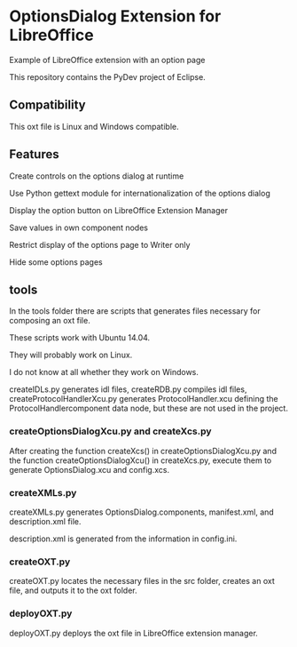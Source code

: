 # OptionsDialog Extension for LibreOffice

Example of LibreOffice extension with an option page

This repository contains the PyDev project of Eclipse.

## Compatibility

This oxt file is Linux and Windows compatible.

## Features

Create controls on the options dialog at runtime

Use Python gettext module for internationalization of the options dialog

Display the option button on LibreOffice Extension Manager

Save values in own component nodes

Restrict display of the options page to Writer only

Hide some options pages

## tools

In the tools folder there are scripts that generates files necessary for composing an oxt file.

These scripts work with Ubuntu 14.04.

They will probably work on Linux.

I do not know at all whether they work on Windows.

createIDLs.py generates idl files, createRDB.py compiles idl files, createProtocolHandlerXcu.py generates ProtocolHandler.xcu defining the ProtocolHandlercomponent data node, but these are not used in the project.

### createOptionsDialogXcu.py and createXcs.py

After creating the function createXcs() in createOptionsDialogXcu.py and the function createOptionsDialogXcu() in createXcs.py, execute them to generate OptionsDialog.xcu and config.xcs.

### createXMLs.py

createXMLs.py generates OptionsDialog.components, manifest.xml, and description.xml file.

description.xml is generated from the information in config.ini.

### createOXT.py

createOXT.py locates the necessary files in the src folder, creates an oxt file, and outputs it to the oxt folder.

### deployOXT.py

deployOXT.py deploys the oxt file in LibreOffice extension manager.
